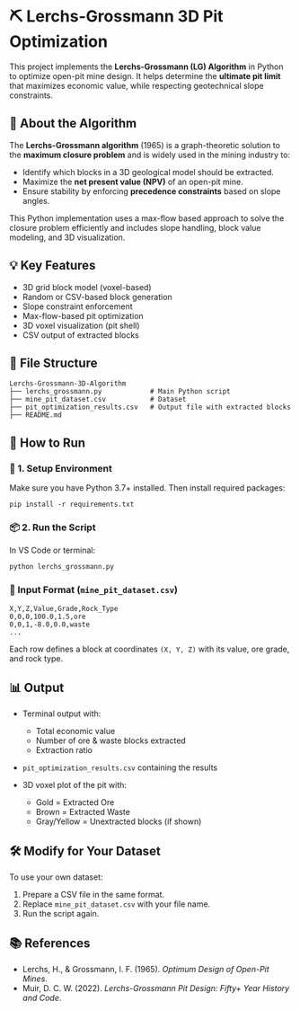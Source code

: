 
# ⛏️ Lerchs-Grossmann 3D Pit Optimization

This project implements the **Lerchs-Grossmann (LG) Algorithm** in Python to optimize open-pit mine design. It helps determine the **ultimate pit limit** that maximizes economic value, while respecting geotechnical slope constraints.



## 📘 About the Algorithm

The **Lerchs-Grossmann algorithm** (1965) is a graph-theoretic solution to the **maximum closure problem** and is widely used in the mining industry to:

- Identify which blocks in a 3D geological model should be extracted.
- Maximize the **net present value (NPV)** of an open-pit mine.
- Ensure stability by enforcing **precedence constraints** based on slope angles.

This Python implementation uses a max-flow based approach to solve the closure problem efficiently and includes slope handling, block value modeling, and 3D visualization.



## 💡 Key Features

- 3D grid block model (voxel-based)
- Random or CSV-based block generation
- Slope constraint enforcement
- Max-flow-based pit optimization
- 3D voxel visualization (pit shell)
- CSV output of extracted blocks


## 📁 File Structure

```
Lerchs-Grossmann-3D-Algorithm
├── lerchs_grossmann.py            # Main Python script
├── mine_pit_dataset.csv           # Dataset 
├── pit_optimization_results.csv   # Output file with extracted blocks
├── README.md                      
```


## 🚀 How to Run

### 🔧 1. Setup Environment

Make sure you have Python 3.7+ installed. Then install required packages:

```
pip install -r requirements.txt
```

### 📦 2. Run the Script

In VS Code or terminal:

```bash
python lerchs_grossmann.py
```

### 🧾 Input Format (`mine_pit_dataset.csv`)

```csv
X,Y,Z,Value,Grade,Rock_Type
0,0,0,100.0,1.5,ore
0,0,1,-8.0,0.0,waste
...
```

Each row defines a block at coordinates `(X, Y, Z)` with its value, ore grade, and rock type.


## 📊 Output

* Terminal output with:

  * Total economic value
  * Number of ore & waste blocks extracted
  * Extraction ratio
* `pit_optimization_results.csv` containing the results
* 3D voxel plot of the pit with:

  * Gold = Extracted Ore
  * Brown = Extracted Waste
  * Gray/Yellow = Unextracted blocks (if shown)


## 🛠️ Modify for Your Dataset

To use your own dataset:

1. Prepare a CSV file in the same format.
2. Replace `mine_pit_dataset.csv` with your file name.
3. Run the script again.


## 📚 References

* Lerchs, H., & Grossmann, I. F. (1965). *Optimum Design of Open-Pit Mines*.
* Muir, D. C. W. (2022). *Lerchs-Grossmann Pit Design: Fifty+ Year History and Code*.

